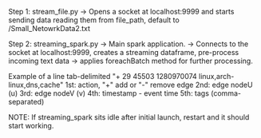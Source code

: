 Step 1:
stream_file.py
-> Opens a socket at localhost:9999 and starts sending data reading them from file_path, default to <path>/Small_NetowrkData2.txt

Step 2:
streaming_spark.py
-> Main spark application.
-> Connects to the socket at localhost:9999, creates a streaming dataframe, pre-process incoming text data -> applies foreachBatch method for further processing.

Example of a line tab-delimited
 "+    29	45503	1280970074	linux,arch-linux,dns,cache"
 1st: action, "+" add or "-" remove edge
 2nd: edge nodeU (u)
 3rd: edge nodeV (v)
 4th: timestamp - event time
 5th: tags (comma-separated)

NOTE: If streaming_spark sits idle after initial launch, restart and it should start working.

